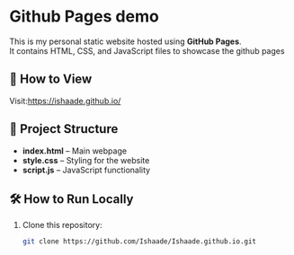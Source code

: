 # Github Pages demo

This is my personal static website hosted using **GitHub Pages**.  
It contains HTML, CSS, and JavaScript files to showcase the github pages

## 🚀 How to View
Visit:https://ishaade.github.io/
  

## 📂 Project Structure
- **index.html** – Main webpage  
- **style.css** – Styling for the website  
- **script.js** – JavaScript functionality  

## 🛠 How to Run Locally
1. Clone this repository:
   ```bash
   git clone https://github.com/Ishaade/Ishaade.github.io.git
